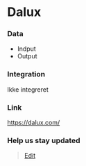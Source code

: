 # Dalux

### Data

- Indput
- Output

### Integration

Ikke integreret

### Link

https://dalux.com/

### Help us stay updated

> [Edit](https://github.com/FMDatahub/Portal/blob/main/docs/Fagsystemer/Timesafe/index.md)

